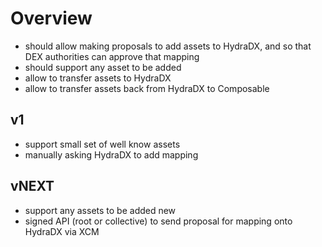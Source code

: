 

# Overview

- should allow making proposals to add assets to HydraDX, and so that DEX authorities can approve that mapping
- should support any asset to be added
- allow to transfer assets to HydraDX
- allow to transfer assets back from HydraDX to Composable

## v1

- support small set of well know assets
- manually asking HydraDX to add mapping

## vNEXT

- support any assets to be added new
- signed API (root or collective) to send proposal for mapping onto HydraDX via XCM